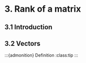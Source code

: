 # 3. Rank of a matrix

## 3.1 Introduction

## 3.2 Vectors
:::{admonition} Definition
:class:tip
:::